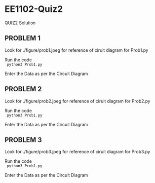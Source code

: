 # EE1102-Quiz2
QUIZ2 Solution

## PROBLEM 1
Look for ./figure/prob1.jpeg for reference of ciruit diagram for Prob1.py 

Run the code  
``` python3 Prob1.py```  

Enter the Data as per the Circuit Diagram 
## PROBLEM 2
Look for ./figure/prob2.jpeg for reference of ciruit diagram for Prob2.py  

Run the code  
``` python3 Prob1.py```  

Enter the Data as per the Circuit Diagram  
## PROBLEM 3
Look for ./figure/prob3.jpeg for reference of ciruit diagram for Prob3.py  

Run the code  
``` python3 Prob1.py```  

Enter the Data as per the Circuit Diagram 
